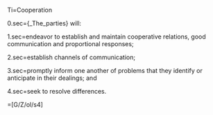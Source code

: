 Ti=Cooperation

0.sec={_The_parties} will:

1.sec=endeavor to establish and maintain cooperative relations, good communication and proportional responses;

2.sec=establish channels of communication;

3.sec=promptly inform one another of problems that they identify or anticipate in their dealings;  and

4.sec=seek to resolve differences.

=[G/Z/ol/s4]
